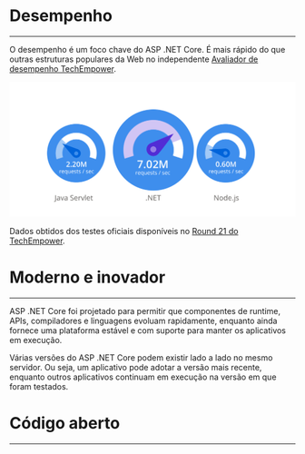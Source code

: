 # Desempenho
---

O desempenho é um foco chave do ASP .NET Core. É mais rápido do que outras estruturas populares da Web no independente [Avaliador de desempenho TechEmpower](https://www.techempower.com/benchmarks/#hw=ph&test=plaintext).

![tech-empower-results.svg](/.attachments/tech-empower-results-33ff8077-7c91-41bf-9c21-34c9fdc9569c.svg)

Dados obtidos dos testes oficiais disponíveis no [Round 21 do TechEmpower](https://www.techempower.com/benchmarks/#section=data-r21&hw=ph&test=plaintext).

# Moderno e inovador
---

ASP .NET Core foi projetado para permitir que componentes de runtime, APIs, compiladores e linguagens evoluam rapidamente, enquanto ainda fornece uma plataforma estável e com suporte para manter os aplicativos em execução.

Várias versões do ASP .NET Core podem existir lado a lado no mesmo servidor. Ou seja, um aplicativo pode adotar a versão mais recente, enquanto outros aplicativos continuam em execução na versão em que foram testados.

# Código aberto
---
